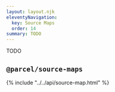 ```yaml
---
layout: layout.njk
eleventyNavigation:
  key: Source Maps
  order: 14
summary: TODO
---
```


TODO

## `@parcel/source-maps`

{% include "../../api/source-map.html" %}
